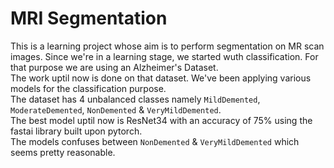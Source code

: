 # MRI Segmentation
This is a learning project whose aim is to perform segmentation on MR scan images. Since we're in a learning stage, we started wuth classification. For that purpose we are using an Alzheimer's Dataset.<br>
The work uptil now is done on that dataset. We've been applying various models for the classification purpose. <br>
The dataset has 4 unbalanced classes namely `MildDemented`, `ModerateDemented`, `NonDemented` & `VeryMildDemented`. <br>
The best model uptil now is ResNet34 with an accuracy of 75% using the fastai library built upon pytorch. <br>
The models confuses between `NonDemented` & `VeryMildDemented` which seems pretty reasonable.
